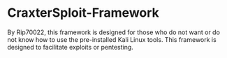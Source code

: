 # CraxterSploit-Framework
By Rip70022, this framework is designed for those who do not want or do not know how to use the pre-installed Kali Linux tools. This framework is designed to facilitate exploits or pentesting. 
